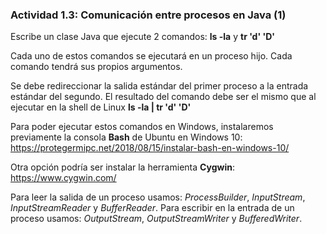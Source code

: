 ### Actividad 1.3: Comunicación entre procesos en Java (1)

Escribe un clase Java que ejecute 2 comandos:  **ls  -la**  y  **tr 'd' 'D'**

Cada uno de estos comandos se ejecutará en un proceso hijo. Cada comando tendrá sus propios argumentos.

Se debe redireccionar la salida estándar del primer proceso a la entrada estándar del segundo. El resultado del comando debe ser el mismo que al ejecutar en la shell de Linux **ls -la | tr 'd' 'D'**

Para poder ejecutar estos comandos en Windows, instalaremos previamente la consola **Bash** de Ubuntu en Windows 10: https://protegermipc.net/2018/08/15/instalar-bash-en-windows-10/

Otra opción podría ser instalar la herramienta **Cygwin**: https://www.cygwin.com/

Para leer la salida de un proceso usamos: *ProcessBuilder*, *InputStream*, *InputStreamReader* y *BufferReader*. Para escribir en la entrada de un proceso usamos: *OutputStream*, *OutputStreamWriter* y *BufferedWriter*.
